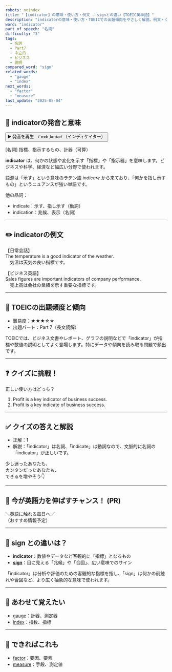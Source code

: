 ```yaml
---
robots: noindex
title: "【indicator】の意味・使い方・例文 ― signとの違い【TOEIC英単語】"
description: "indicatorの意味・使い方・TOEICでの出題傾向をやさしく解説。例文・クイズ付きでsignとの違いもわかりやすく学べます。"
word: "indicator"
part_of_speech: "名詞"
difficulty: "3"
tags:
  - 名詞
  - Part7
  - 中立的
  - ビジネス
  - 説明
compared_word: "sign"
related_words:
  - "gauge"
  - "index"
next_words:
  - "factor"
  - "measure"
last_update: "2025-05-04"
---
```


## 🔰 indicatorの発音と意味

<button class="play-audio" onclick="playTTS('indicator')">
  <span class="play-audio-main">
    ▶️ 発音を再生　/ˈɪndɪˌkeɪtər/
  </span>
  <span class="play-audio-sub">
    （インディケイター）
  </span>
</button>

[名詞] 指標、指示するもの、計器（可算）

**indicator** は、何かの状態や変化を示す「指標」や「指示器」を意味します。ビジネスや科学、経済など幅広い分野で使われます。

語源は「示す」という意味のラテン語 *indicare* から来ており、「何かを指し示すもの」というニュアンスが強い単語です。

他の品詞：  
- indicate：示す、指し示す（動詞）
- indication：兆候、表示（名詞）

---

## ✏️ indicatorの例文

【日常会話】  
The temperature is a good indicator of the weather.  
　気温は天気の良い指標です。

【ビジネス英語】  
Sales figures are important indicators of company performance.  
　売上高は会社の業績を示す重要な指標です。

---

## 🎯 TOEICの出題頻度と傾向

- 難易度：★★★☆☆
- 出題パート：Part 7（長文読解）

TOEICでは、ビジネス文書やレポート、グラフの説明などで「indicator」が指標や数値の説明としてよく登場します。特にデータや傾向を読み取る問題で頻出です。

---

## ❓ クイズに挑戦！

正しい使い方はどっち？

1. Profit is a key indicator of business success.  
2. Profit is a key indicate of business success.

---

## ✅ クイズの答えと解説

- 正解：**1**
- 解説：「indicator」は名詞、「indicate」は動詞なので、文脈的に名詞の「indicator」が正しいです。

少し迷ったあなたも、  
カンタンだったあなたも、  
できるを増やそう👇️

---

## 🚀 今が英語力を伸ばすチャンス！ (PR)

<div class="info-center">
＼英語に触れる毎日へ／<br>  
（おすすめ情報予定）
</div>

---

## 🤔  sign との違いは？

- **indicator**：数値やデータなど客観的に「指標」となるもの
- **[sign](/word/sign)**：目に見える「兆候」や「合図」、広い意味でのサイン

「indicator」は分析や評価のための客観的な指標を指し、「sign」は何かの前触れや合図など、より広く抽象的な意味で使われます。

---

## 🧩 あわせて覚えたい

- [gauge](/word/gauge)：計器、測定器
- [index](/word/index)：指数、指標

---

## 📖 できればこれも

- [factor](/word/factor)：要因、要素
- [measure](/word/measure)：手段、測定値

<!-- cvid: aid24_bid34 -->
